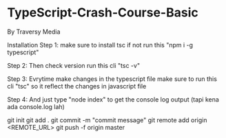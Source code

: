 # TypeScript-Crash-Course-Basic
 By Traversy Media

 Installation
Step 1: 
make sure to install tsc if not run this "npm i -g typescript"

Step 2: 
Then check version run this cli "tsc -v"

Step 3: 
Evrytime make changes in the typescript file make sure to run this cli "tsc" 
so it reflect the changes in javascript file 

Step 4: 
And just type "node index" to get the console log output (tapi kena ada console.log lah)

git init 
git add .
git commit -m "commit message"
git remote add origin <REMOTE_URL> 
git push -f origin master
